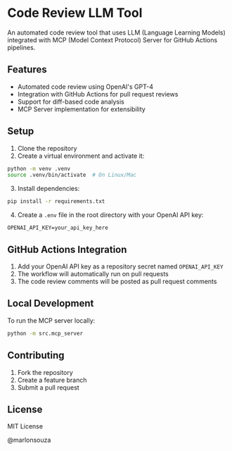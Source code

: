 # Code Review LLM Tool

An automated code review tool that uses LLM (Language Learning Models) integrated with MCP (Model Context Protocol) Server for GitHub Actions pipelines.

## Features

- Automated code review using OpenAI's GPT-4
- Integration with GitHub Actions for pull request reviews
- Support for diff-based code analysis
- MCP Server implementation for extensibility

## Setup

1. Clone the repository
2. Create a virtual environment and activate it:
```bash
python -m venv .venv
source .venv/bin/activate  # On Linux/Mac
```

3. Install dependencies:
```bash
pip install -r requirements.txt
```

4. Create a `.env` file in the root directory with your OpenAI API key:
```
OPENAI_API_KEY=your_api_key_here
```

## GitHub Actions Integration

1. Add your OpenAI API key as a repository secret named `OPENAI_API_KEY`
2. The workflow will automatically run on pull requests
3. The code review comments will be posted as pull request comments

## Local Development

To run the MCP server locally:

```bash
python -m src.mcp_server
```

## Contributing

1. Fork the repository
2. Create a feature branch
3. Submit a pull request

## License

MIT License

@marlonsouza